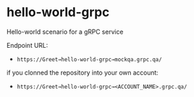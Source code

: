 # hello-world-grpc
Hello-world scenario for a gRPC service

Endpoint URL:
* `https://Greet→hello-world-grpc→mockqa.grpc.qa/`

if you clonned the repository into your own account:
* `https://Greet→hello-world-grpc→<ACCOUNT_NAME>.grpc.qa/` 
